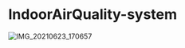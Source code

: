 # IndoorAirQuality-system
![IMG_20210623_170657](https://user-images.githubusercontent.com/44563957/128600299-22ee93ea-7076-43d4-a47b-2f2e67d5dad2.jpg)
